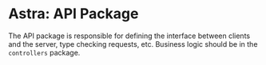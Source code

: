 # Astra: API Package

The API package is responsible for defining the interface between clients and the server, type checking requests, etc. Business logic should be in the `controllers` package.